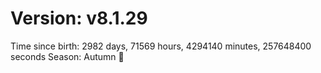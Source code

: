 # Version: v8.1.29
Time since birth: 2982 days, 71569 hours, 4294140 minutes, 257648400 seconds
Season: Autumn 🍁
